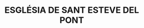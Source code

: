 ---
layout: test
title:  "ESGLÉSIA DE SANT ESTEVE DEL PONT"
coordinates:
  - group1:
        - [1.450888468541452, 42.367027623156758]
        - [1.450964389920794, 42.36702906639281]
        - [1.451022885401141, 42.367029856866381]
        - [1.451071236167341, 42.367031344696898]
        - [1.451074849118191, 42.366975901315236]
        - [1.450890956740595, 42.366972164581036]
        - [1.450888468541452, 42.367027623156758]
---